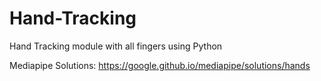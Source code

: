 # Hand-Tracking
Hand Tracking module with all fingers using Python

Mediapipe Solutions: https://google.github.io/mediapipe/solutions/hands
